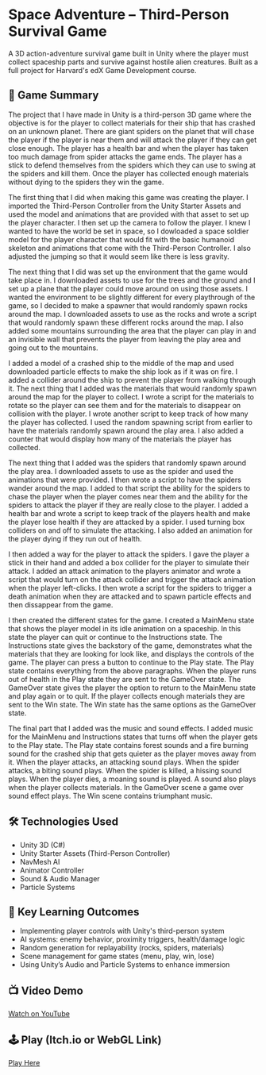 # Space Adventure – Third-Person Survival Game

A 3D action-adventure survival game built in Unity where the player must collect spaceship parts and survive against hostile alien creatures. Built as a full project for Harvard's edX Game Development course.

## 🌌 Game Summary

The project that I have made in Unity is a third-person 3D game where the objective is for the player to collect materials for their ship that has crashed on an unknown planet. There are giant spiders on the planet that will chase the player if the player is near them and will attack the player if they can get close enough. The player has a health bar and when the player has taken too much damage from spider attacks the game ends. The player has a stick to defend themselves from the spiders which they can use to swing at the spiders and kill them. Once the player has collected enough materials without dying to the spiders they win the game.

The first thing that I did when making this game was creating the player. I imported the Third-Person Controller from the Unity Starter Assets and used the model and animations that are provided with that asset to set up the player character. I then set up the camera to follow the player. I knew I wanted to have the world be set in space, so I dowloaded a space soldier model for the player character that would fit with the basic humanoid skeleton and animations that come with the Third-Person Controller. I also adjusted the jumping so that it would seem like there is less gravity.

The next thing that I did was set up the environment that the game would take place in. I downloaded assets to use for the trees and the ground and I set up a plane that the player could move around on using those assets. I wanted the environment to be slightly different for every playthrough of the game, so I decided to make a spawner that would randomly spawn rocks around the map. I downloaded assets to use as the rocks and wrote a script that would randomly spawn these different rocks around the map. I also added some mountains surrounding the area that the player can play in and an invisible wall that prevents the player from leaving the play area and going out to the mountains.

I added a model of a crashed ship to the middle of the map and used downloaded particle effects to make the ship look as if it was on fire. I added a collider around the ship to prevent the player from walking through it. The next thing that I added was the materials that would randomly spawn around the map for the player to collect. I wrote a script for the materials to rotate so the player can see them and for the materials to disappear on collision with the player. I wrote another script to keep track of how many the player has collected. I used the random spawning script from earlier to have the materials randomly spawn around the play area. I also added a counter that would display how many of the materials the player has collected.

The next thing that I added was the spiders that randomly spawn around the play area. I downloaded assets to use as the spider and used the animations that were provided. I then wrote a script to have the spiders wander around the map. I added to that script the ability for the spiders to chase the player when the player comes near them and the ability for the spiders to attack the player if they are really close to the player. I added a health bar and wrote a script to keep track of the players health and make the player lose health if they are attacked by a spider. I used turning box colliders on and off to simulate the attacking. I also added an animation for the player dying if they run out of health.

I then added a way for the player to attack the spiders. I gave the player a stick in their hand and added a box collider for the player to simulate their attack. I added an attack animation to the players animator and wrote a script that would turn on the attack collider and trigger the attack animation when the player left-clicks. I then wrote a script for the spiders to trigger a death animation when they are attacked and to spawn particle effects and then dissappear from the game.

I then created the different states for the game. I created a MainMenu state that shows the player model in its idle animation on a spaceship. In this state the player can quit or continue to the Instructions state. The Instructions state gives the backstory of the game, demonstrates what the materials that they are looking for look like, and displays the controls of the game. The player can press a button to continue to the Play state. The Play state contains everything from the above paragraphs. When the player runs out of health in the Play state they are sent to the GameOver state. The GameOver state gives the player the option to return to the MainMenu state and play again or to quit. If the player collects enough materials they are sent to the Win state. The Win state has the same options as the GameOver state.

The final part that I added was the music and sound effects. I added music for the MainMenu and Instructions states that turns off when the player gets to the Play state. The Play state contains forest sounds and a fire burning sound for the crashed ship that gets quieter as the player moves away from it. When the player attacks, an attacking sound plays. When the spider attacks, a biting sound plays. When the spider is killed, a hissing sound plays. When the player dies, a moaning sound is played. A sound also plays when the player collects materials. In the GameOver scene a game over sound effect plays. The Win scene contains triumphant music.

## 🛠 Technologies Used

- Unity 3D (C#)
- Unity Starter Assets (Third-Person Controller)
- NavMesh AI
- Animator Controller
- Sound & Audio Manager
- Particle Systems

## 🧠 Key Learning Outcomes

- Implementing player controls with Unity's third-person system
- AI systems: enemy behavior, proximity triggers, health/damage logic
- Random generation for replayability (rocks, spiders, materials)
- Scene management for game states (menu, play, win, lose)
- Using Unity’s Audio and Particle Systems to enhance immersion

## 📺 Video Demo

[Watch on YouTube](https://www.youtube.com/watch?v=CufS2USIR1Y)

## 🕹️ Play (Itch.io or WebGL Link)

[Play Here](https://ethanperello.itch.io/space-game)
